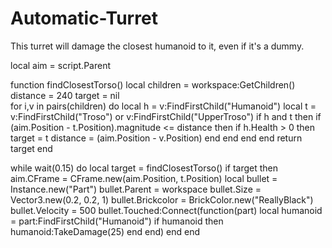 # Automatic-Turret
This turret will damage the closest humanoid to it, even if it's a dummy.

local aim = script.Parent

function findClosestTorso()
    local children = workspace:GetChildren()
    distance = 240
    target = nil    
    for i,v in pairs(children) do
        local h = v:FindFirstChild("Humanoid")
        local t = v:FindFirstChild("Troso") or v:FindFirstChild("UpperTroso")
        if h and t then
            if (aim.Position - t.Position).magnitude <= distance then
                if h.Health > 0 then
                    target = t
                    distance = (aim.Position - v.Position)
                end
            end
        end
    end
    return target
end

while wait(0.15) do
local target = findClosestTorso()
		if target then
				aim.CFrame = CFrame.new(aim.Position, t.Position)
				local bullet = Instance.new("Part")
					bullet.Parent = workspace
					bullet.Size = Vector3.new(0.2, 0.2, 1)
					bullet.Brickcolor = BrickColor.new("ReallyBlack")
					bullet.Velocity = 500
				bullet.Touched:Connect(function(part)
						local humanoid = part:FindFirstChild("Humanoid")
						if humanoid then
								humanoid:TakeDamage(25)
						end
				end)
		end
end
